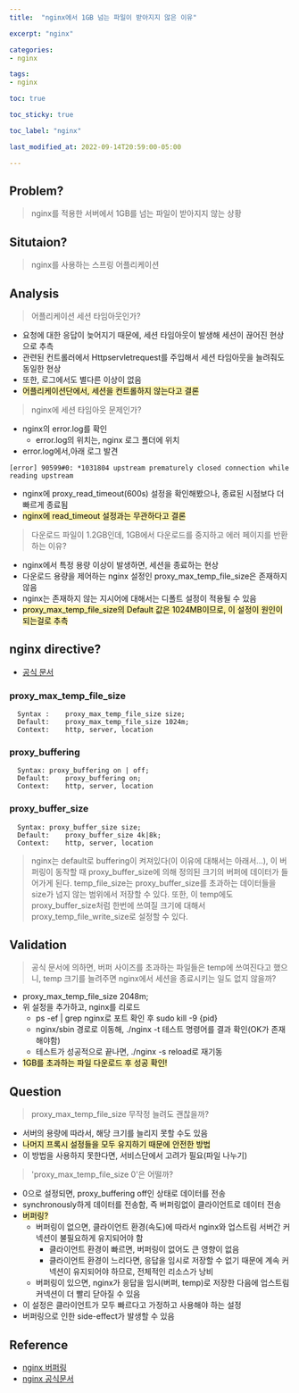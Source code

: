 ```yaml
---
title:  "nginx에서 1GB 넘는 파일이 받아지지 않은 이유"

excerpt: "nginx"

categories:
- nginx

tags:
- nginx

toc: true

toc_sticky: true

toc_label: "nginx"

last_modified_at: 2022-09-14T20:59:00-05:00

---
```


## Problem?

> nginx를 적용한 서버에서 1GB를 넘는 파일이 받아지지 않는 상황


## Situtaion?
> nginx를 사용하는 스프링 어플리케이션

## Analysis

> 어플리케이션 세션 타임아웃인가?
  - 요청에 대한 응답이 늦어지기 때문에, 세션 타임아웃이 발생해 세션이 끊어진 현상으로 추측
  - 관련된 컨트롤러에서 Httpservletrequest를 주입해서 세션 타임아웃을 늘려줘도 동일한 현상
  - 또한, 로그에서도 별다른 이상이 없음
  - <mark style='background-color: #fff5b1'>어플리케이션단에서, 세션을 컨트롤하지 않는다고 결론</mark>

> nginx에 세션 타임아웃 문제인가?
  - nginx의 error.log를 확인
    - error.log의 위치는, nginx 로그 폴더에 위치
  - error.log에서,아래 로그 발견

~~~shell
[error] 90599#0: *1031804 upstream prematurely closed connection while reading upstream
~~~

  - nginx에 proxy_read_timeout(600s) 설정을 확인해봤으나, 종료된 시점보다 더 빠르게 종료됨
  - <mark style='background-color: #fff5b1'>nginx에 read_timeout 설정과는 무관하다고 결론</mark>

> 다운로드 파일이 1.2GB인데, 1GB에서 다운로드를 중지하고 에러 페이지를 반환하는 이유?
  - nginx에서 특정 용량 이상이 발생하면, 세션을 종료하는 현상
  - 다운로드 용량을 제어하는 nginx 설정인 proxy_max_temp_file_size은 존재하지 않음
  - nginx는 존재하지 않는 지시어에 대해서는 디폴트 설정이 적용될 수 있음
  - <mark style='background-color: #fff5b1'>proxy_max_temp_file_size의 Default 값은 1024MB이므로, 이 설정이 원인이 되는걸로 추측</mark>

## nginx directive?
  - [공식 문서](http://nginx.org/en/docs/http/ngx_http_proxy_module.html#proxy_max_temp_file_size)
  
  ### proxy_max_temp_file_size
  ~~~shell
    Syntax :	proxy_max_temp_file_size size;
    Default:	proxy_max_temp_file_size 1024m;
    Context:	http, server, location
  ~~~

  ### proxy_buffering
  ~~~shell  
    Syntax:	proxy_buffering on | off;
    Default:	proxy_buffering on;
    Context:	http, server, location
  ~~~

  ### proxy_buffer_size
  ~~~shell
    Syntax:	proxy_buffer_size size;
    Default:	proxy_buffer_size 4k|8k;
    Context:	http, server, location
  ~~~

  > nginx는 default로 buffering이 켜져있다(이 이유에 대해서는 아래서...), 이 버퍼링이 동작할 때 proxy_buffer_size에 의해 정의된 크기의 버퍼에 데이터가 들어가게 된다.
  > temp_file_size는 proxy_buffer_size를 초과하는 데이터들을 size가 넘지 않는 범위에서 저장할 수 있다. 또한, 이 temp에도 proxy_buffer_size처럼
  > 한번에 쓰여질 크기에 대해서 proxy_temp_file_write_size로 설정할 수 있다.

## Validation
  > 공식 문서에 의하면, 버퍼 사이즈를 초과하는 파일들은 temp에 쓰여진다고 했으니, temp 크기를 늘려주면 nginx에서 세션을 
  > 종료시키는 일도 없지 않을까?
  - proxy_max_temp_file_size 2048m;
  - 위 설정을 추가하고, nginx를 리로드
    - ps -ef | grep nginx로 포트 확인 후 sudo kill -9 {pid}
    - nginx/sbin 경로로 이동해, ./nginx -t 테스트 명령어를 결과 확인(OK가 존재해야함)
    - 테스트가 성공적으로 끝나면, ./nginx -s reload로 재기동
  - <mark style='background-color: #fff5b1'>1GB를 초과하는 파일 다운로드 후 성공 확인!</mark>

## Question
  > proxy_max_temp_file_size 무작정 늘려도 괜찮을까?
  - 서버의 용량에 따라서, 해당 크기를 늘리지 못할 수도 있음
  - <mark style='background-color: #fff5b1'>나머지 프록시 설정들을 모두 유지하기 때문에 안전한 방법</mark>
  - 이 방법을 사용하지 못한다면, 서비스단에서 고려가 필요(파일 나누기)

  > 'proxy_max_temp_file_size 0'은 어떨까?
  - 0으로 설정되면, proxy_buffering off인 상태로 데이터를 전송
  - synchronously하게 데이터를 전송함, 즉 버퍼링없이 클라이언트로 데이터 전송
  - <mark style='background-color: #fff5b1'>버퍼링?</mark>
    - 버퍼링이 없으면, 클라이언트 환경(속도)에 따라서 nginx와 업스트림 서버간 커넥션이 불필요하게 유지되어야 함
      - 클라이언트 환경이 빠르면, 버퍼링이 없어도 큰 영향이 없음
      - 클라이언트 환경이 느리다면, 응답을 임시로 저장할 수 없기 때문에 계속 커넥션이 유지되어야 하므로, 전체적인 리소스가 낭비
    - 버퍼링이 있으면, nginx가 응답을 임시(버퍼, temp)로 저장한 다음에 업스트림 커넥션이 더 빨리 닫아질 수 있음 
  - 이 설정은 클라이언트가 모두 빠르다고 가정하고 사용해야 하는 설정
  - 버퍼링으로 인한 side-effect가 발생할 수 있음

## Reference
  - [nginx 버퍼링](https://www.digitalocean.com/community/tutorials/understanding-nginx-http-proxying-load-balancing-buffering-and-caching)
  - [nginx 공식문서](http://nginx.org/en/docs/http/ngx_http_proxy_module.html#proxy_max_temp_file_size)

